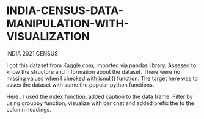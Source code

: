 # INDIA-CENSUS-DATA-MANIPULATION-WITH-VISUALIZATION

INDIA 2021 CENSUS



I got this dataset from Kaggle.com, imported via pandas library, Assesed to know the structure and information about the dataset. There were no missing values when I checked with isnull() function. The target here was to asses the dataset with some the popular python functions. 


Here , I used the index function, added caption to the data frame. Filter by using groupby function, visualize with bar chat and  added prefix the to the  column headings.

